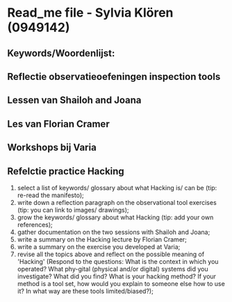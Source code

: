 # Read_me file - Sylvia Klören (0949142)


## Keywords/Woordenlijst:

## Reflectie observatieoefeningen inspection tools

## Lessen van Shailoh and Joana

## Les van Florian Cramer

## Workshops bij Varia

## Refelctie practice Hacking

1. select a list of keywords/ glossary about what Hacking is/ can be (tip: re-read the manifesto);
2. write down a reflection paragraph on the observational tool exercises (tip: you can link to images/ drawings);
3. grow the keywords/ glossary about what Hacking (tip: add your own references);
4. gather documentation on the two sessions with Shailoh and Joana;
5. write a summary on the Hacking lecture by Florian Cramer;
6. write a summary on the exercise you developed at Varia;
7. revise all the topics above and reflect on the possible meaning of 'Hacking' (Respond to the questions: What is the context in which you operated? What phy-gital (physical and/or digital) systems did you investigate? What did you find? What is your hacking method? If your method is a tool set, how would you explain to someone else how to use it? In what way are these tools limited/biased?);
